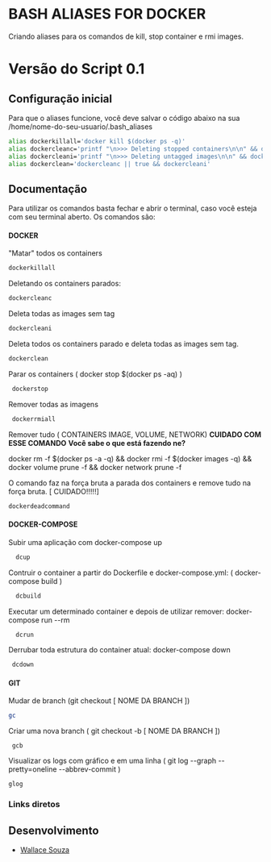 # BASH ALIASES FOR DOCKER

Criando aliases para os comandos de kill, stop container e rmi images.

Versão do Script 0.1
================

Configuração inicial
---------------------

Para que o aliases funcione, você deve salvar o código abaixo na sua /home/nome-do-seu-usuario/.bash_aliases

```bash
alias dockerkillall='docker kill $(docker ps -q)'
alias dockercleanc='printf "\n>>> Deleting stopped containers\n\n" && docker rm $(docker ps -a -q)'
alias dockercleani='printf "\n>>> Deleting untagged images\n\n" && docker rmi $(docker images -q -f dangling=true)'
alias dockerclean='dockercleanc || true && dockercleani'
```

Documentação
----------------------

Para utilizar os comandos basta fechar e abrir o terminal, caso você esteja com seu terminal aberto. Os comandos são:

#### DOCKER

"Matar" todos os containers

```bash
dockerkillall
```
Deletando os containers parados:

```bash
dockercleanc
```
Deleta todas as images sem tag

```bash
dockercleani
```
Deleta todos os containers parado e deleta todas as images sem tag.

```bash
dockerclean
```

Parar os containers ( docker stop $(docker ps -aq) )

```bash
 dockerstop
```

Remover todas as imagens

```bash
 dockerrmiall
```

Remover tudo ( CONTAINERS IMAGE, VOLUME, NETWORK) **CUIDADO COM ESSE COMANDO** **Você sabe o que está fazendo ne?**

docker rm -f $(docker ps -a -q) && docker rmi -f $(docker images -q) && docker volume prune -f && docker network prune -f

O comando faz na força bruta a parada dos containers e remove tudo na força bruta. [ CUIDADO!!!!!]

```bash
dockerdeadcommand
```

#### DOCKER-COMPOSE

Subir uma aplicação com docker-compose up

```bash
  dcup
```

Contruir o container a partir do Dockerfile e docker-compose.yml: ( docker-compose build )

```bash
  dcbuild
```

Executar um determinado container e depois de utilizar remover: docker-compose run --rm 

```bash
  dcrun
```

Derrubar toda estrutura do container atual: docker-compose down

```bash
 dcdown
```

#### GIT

Mudar de branch (git checkout [ NOME DA BRANCH ])

```bash
gc
```

Criar uma nova branch ( git checkout -b [ NOME DA BRANCH ])

```
 gcb
```

Visualizar os logs com gráfico e em uma linha ( git log --graph --pretty=oneline --abbrev-commit )

```
glog

```

### Links diretos

Desenvolvimento
---------------------
-   [Wallace Souza](http://www.)
